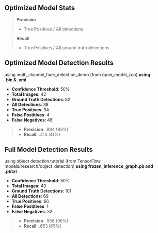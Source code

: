 ## Optimized Model Stats
> **Precision**
> - True Positives / All detections   

> **Recall**
> - True Positives / All ground truth detections

## Optimized Model Detection Results
using multi_channel_face_detection_demo (from open_model_zoo)
**using .bin & .xml**
- **Confidence Threshold**: 50%
- **Total Images**: 42
- **Ground Truth Detections**: 82
- **All Detections**: 38
- **True Positives**: 34
- **False Postitives**: 4
- **False Negatives**: 48

> - **Precision**: .894 (89%)
> - **Recall**: .414 (41%)

## Full Model Detection Results
using object detection tutorial (from TensorFlow models/research/object_detection)
**using frozen_inference_graph.pb and .pbtxt**
- **Confidence Threshold**: 50%
- **Total Images**: 40
- **Ground Truth Detections**: 101
- **All Detections**: 69
- **True Positives**: 66
- **False Postitives**: 1
- **False Negatives**: 32

> - **Precision**: .956 (96%)
> - **Recall**: .653 (65%)

